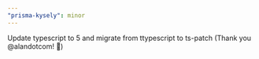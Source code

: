```yaml
---
"prisma-kysely": minor
---
```


Update typescript to 5 and migrate from ttypescript to ts-patch (Thank you @alandotcom! 🎉)
